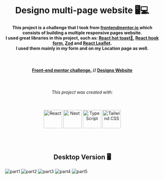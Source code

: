 <h1 align="center">Designo multi-page website 🖥💻</h1>

<h4 align="center">
    This project is a challenge that I took from <a href="https://www.frontendmentor.io/challenges/photosnap-multipage-website-nMDSrNmNW">frontendmentor.io </a> 
    which consists of building a multiple responsive pages website.<br>
    I used great libraries in this project, such as: 
    <a href="https://react-hot-toast.com/">React hot toast🍞</a>,
    <a href="https://react-hook-form.com/">React hook form</a>, 
    <a href="https://zod.dev/">Zod</a> and
    <a href="https://react-leaflet.js.org/">React Leaflet</a>. <br>
    I used them mainly in my form and on my Location page as well.
</h4>
<br>

<h4 align="center">
    <a align="center" href="https://www.frontendmentor.io/solutions/responsive-designo-website-project-using-react-next-and-tailwind-7-QAd_C_Na">Front-end mentor challenge.</a> //
     <a align="center" href="https://designo-multi-page-website-hazel.vercel.app/">Designo Website</a>
</h4>

<br>

<h6 align="center"> This project was created with:</h6>
<br>
 <div align="center">
    <img src="https://www.svgrepo.com/show/493719/react-javascript-js-framework-facebook.svg" width=60px height=60px alt="React"/>
    <img src="https://www.svgrepo.com/show/342062/next-js.svg" width=60px height=60px alt="Next"/>
    <img src="https://www.svgrepo.com/show/374146/typescript-official.svg"  width=60px height=60px alt="TypeScript"/>
    <img src="https://www.svgrepo.com/show/374118/tailwind.svg"  width=60px height=60px alt="Tailwind CSS"/>
 </div>

<br><br>

<!-- Desktop -->
<h2 align="center">Desktop Version 🖥️</h2>
<img src="./github-imgs/desktop-1.png" title="part1">
<img src="./github-imgs/desktop-2.png" title="part2">
<img src="./github-imgs/desktop-3.png" title="part3">
<img src="./github-imgs/desktop-4.png" title="part4">
<img src="./github-imgs/desktop-5.png" title="part5">
<!--Made By Gustavo J. Souza -->
